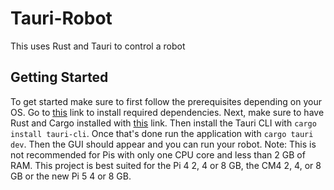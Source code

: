 # Tauri-Robot
This uses Rust and Tauri to control a robot

## Getting Started

To get started make sure to first follow the prerequisites depending on your OS. Go to [this](https://tauri.app/v1/guides/getting-started/prerequisites) link to install required dependencies. Next, make sure to have Rust and Cargo installed with [this](https://doc.rust-lang.org/stable/book/ch01-01-installation.html) link. Then install the Tauri CLI with `cargo install tauri-cli`. Once that's done run the application with `cargo tauri dev`. Then the GUI should appear and you can run your robot. Note: This is not recommended for Pis with only one CPU core and less than 2 GB of RAM. This project is best suited for the Pi 4 2, 4 or 8 GB, the CM4 2, 4, or 8 GB or the new Pi 5 4 or 8 GB.

